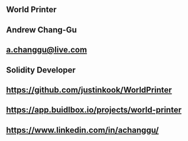 ## World Printer

## Andrew Chang-Gu

## a.changgu@live.com

## Solidity Developer

## https://github.com/justinkook/WorldPrinter

## https://app.buidlbox.io/projects/world-printer

## https://www.linkedin.com/in/achanggu/
